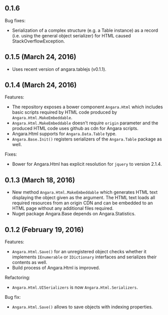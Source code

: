 ## 0.1.6

Bug fixes:
* Serialization of a complex structure (e.g. a Table instance) as a record (i.e. using the general object serializer) for HTML caused StackOverflowException.

## 0.1.5 (March 24, 2016)

* Uses recent version of angara.tablejs (v0.1.1).

## 0.1.4 (March 24, 2016)

Features:
* The repository exposes a bower component `Angara.Html` which includes basic scripts
required by HTML code produced by `Angara.Html.MakeEmbeddable`. 
* `Angara.Html.MakeEmbeddable` doesn't require `origin` parameter and the produced HTML code 
uses github as cdn for Angara scripts. 
* Angara.Html supports for `Angara.Data.Table` type.
* `Angara.Base.Init()` registers serializers of the `Angara.Table` package as well.

Fixes:
* Bower for Angara.Html has explicit resolution for `jquery` to version 2.1.4.

## 0.1.3 (March 18, 2016)

* New method `Angara.Html.MakeEmbeddable` which generates HTML text displaying the object given
as the argument. The HTML text loads all required resources from an origin CDN and can be
embedded to an HTML page without any additional files required.
* Nuget package Angara.Base depends on Angara.Statistics.

## 0.1.2 (February 19, 2016)

Features:
* `Angara.Html.Save()` for an unregistered object checks whether it implements `IEnumerable` or `IDictionary` interfaces and serializes their contents as well.
* Build process of Angara.Html is improved. 

Refactoring:
* `Angara.Html.UISerializers` is now `Angara.Html.Serializers`.

Bug fix:
* `Angara.Html.Save()` allows to save objects with indexing properties.

